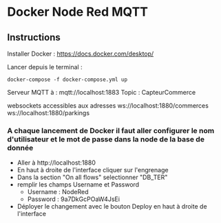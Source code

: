 # Docker Node Red MQTT
## Instructions
Installer Docker : https://docs.docker.com/desktop/
 
Lancer depuis le terminal : 

    docker-compose -f docker-compose.yml up

Serveur MQTT à : mqtt://localhost:1883
Topic : CapteurCommerce

websockets accessibles aux adresses
ws://localhost:1880/commerces
ws://localhost:1880/parkings

### A chaque lancement de Docker il faut aller configurer le nom d'utilisateur et le mot de passe dans la node de la base de donnée
 - Aller à http://localhost:1880
 - En haut à droite de l'interface cliquer sur l'engrenage
 - Dans la section "On all flows" selectionner "DB_TER"
 - remplir les champs Username et Password
    - Username : NodeRed 
    - Password : 9a7DkGcPOaW4JsEi
 - Déployer le changement avec le bouton Deploy en haut à droite de l'interface
